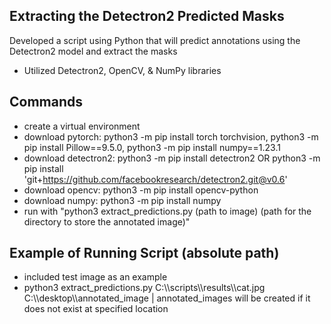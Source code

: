 ## Extracting the Detectron2 Predicted Masks
Developed a script using Python that will predict annotations using the Detectron2 model and extract the masks
- Utilized Detectron2, OpenCV, & NumPy libraries

## Commands
- create a virtual environment
- download pytorch: python3 -m pip install torch torchvision, python3 -m pip install Pillow==9.5.0, python3 -m pip install numpy==1.23.1
- download detectron2: python3 -m pip install detectron2 OR python3 -m pip install 'git+https://github.com/facebookresearch/detectron2.git@v0.6'
- download opencv: python3 -m pip install opencv-python
- download numpy: python3 -m pip install numpy
- run with "python3 extract_predictions.py (path to image) (path for the directory to store the annotated image)"

## Example of Running Script (absolute path)
- included test image as an example
- python3 extract_predictions.py C:\\\scripts\\\results\\\cat.jpg C:\\\desktop\\\annotated_image | annotated_images will be created if it does not exist at specified location